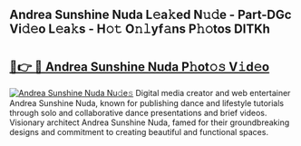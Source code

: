 ## Andrea Sunshine Nuda L𝚎a𝚔ed N𝚞𝚍e - Part-DGc Vi𝚍𝚎o L𝚎a𝚔s - H𝚘𝚝 O𝚗𝚕yf𝚊ns P𝚑𝚘tos DITKh

# <h2><a href="http://kf1wdt.oniu.top/?m=Andrea+Sunshine+Nuda">🔗👉 🔴 Andrea Sunshine Nuda P𝚑ot𝚘𝚜 V𝚒d𝚎o</a></h2>

[![Andrea Sunshine Nuda Nu𝚍e𝚜](https://i.imgur.com/0qMVB7G.gif)](http://kf1wdt.oniu.top/?m=Andrea+Sunshine+Nuda)
Digital media creator and web entertainer Andrea Sunshine Nuda, known for publishing dance and lifestyle tutorials through solo and collaborative dance presentations and brief videos. Visionary architect Andrea Sunshine Nuda, famed for their groundbreaking designs and commitment to creating beautiful and functional spaces.  
